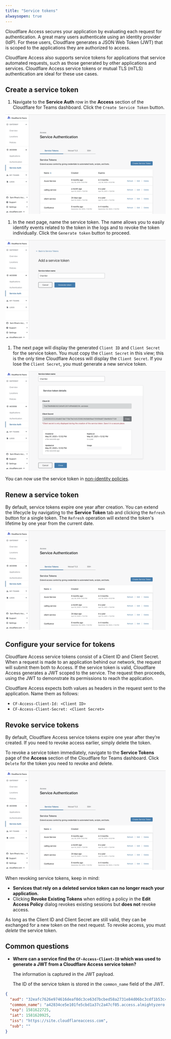 ```yaml
---
title: "Service tokens"
alwaysopen: true
---
```


Cloudflare Access secures your application by evaluating each request for authentication. A great many users authenticate using an identity provider (IdP). For these users, Cloudflare generates a JSON Web Token (JWT) that is scoped to the applications they are authorized to access.

Cloudflare Access also supports service tokens for applications that service automated requests, such as those generated by other applications and services. Cloudflare Access service tokens or mutual TLS (mTLS) authentication are ideal for these use cases.

## Create a service token

1. Navigate to the **Service Auth** row in the **Access** section of the Cloudflare for Teams dashboard. Click the `Create Service Token` button.

  ![Access Service Token card](../static/service-tokens/service-token-home.png)

1. In the next page, name the service token. The name allows you to easily identify events related to the token in the logs and to revoke the token individually. Click the `Generate token` button to proceed.

  ![Access Service Token card](../static/service-tokens/name-service-token.png)

1. The next page will display the generated `Client ID` and `Client Secret` for the service token. You must copy the `Client Secret` in this view; this is the only time Cloudflare Access will display the `Client Secret`. If you lose the `Client Secret`, you must generate a new service token.

  ![Access Service Token card](../static/service-tokens/service-token-detail.png)

  You can now use the service token in [non-identity policies](https://developers.cloudflare.com/access/setting-up-access/configuring-access-policies/).

## Renew a service token

By default, service tokens expire one year after creation. You can extend the lifecycle by navigating to the **Service Token** tab and clicking the `Refresh` button for a single token. The `Refresh` operation will extend the token's lifetime by one year from the current date.

![Access Service Token card](../static/service-tokens/service-token-home.png)

## Configure your service for tokens

Cloudflare Access service tokens consist of a Client ID and Client Secret. When a request is made to an application behind our network, the request will submit them both to Access. If the service token is valid, Cloudflare Access generates a JWT scoped to the service. The request then proceeds, using the JWT to demonstrate its permissions to reach the application.

Cloudflare Access expects both values as headers in the request sent to the application. Name them as follows:

* `CF-Access-Client-Id: <Client ID>`
* `CF-Access-Client-Secret: <Client Secret>`

## Revoke service tokens

By default, Cloudflare Access service tokens expire one year after they’re created. If you need to revoke access earlier, simply delete the token.

To revoke a service token immediately, navigate to the **Service Tokens** page of the **Access** section of the Cloudflare for Teams dashboard. Click `Delete` for the token you need to revoke and delete.

![Access Service Token card](../static/service-tokens/service-token-home.png)

When revoking service tokens, keep in mind:

* **Services that rely on a deleted service token can no longer reach your application.**
* Clicking **Revoke Existing Tokens** when editing a policy in the **Edit Access Policy** dialog revokes existing sessions but **does not** revoke access.

As long as the Client ID and Client Secret are still valid, they can be exchanged for a new token on the next request. To revoke access, you must _delete_ the service token.

## Common questions

* **Where can a service find the `CF-Access-Client-ID` which was used to generate a JWT from a Cloudflare Access service token?**

  The information is captured in the JWT payload.

  The ID of the service token is stored in the `common_name` field of the JWT.

```json
{
  "aud": "32eafc7626e974616deaf0dc3ce63d7bcbed58a2731e84d06bc3cdf1b53c4228",
  "common_name": "a42834ce5e101fe5cbd1a37c2a47cf05.access.almightyzero.com",
  "exp": 1581622725,
  "iat": 1581620925,
  "iss": "https://site.cloudflareaccess.com",
  "sub": ""
}
```